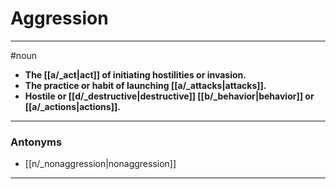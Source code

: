 # Aggression
---
#noun
- **The [[a/_act|act]] of initiating hostilities or invasion.**
- **The practice or habit of launching [[a/_attacks|attacks]].**
- **Hostile or [[d/_destructive|destructive]] [[b/_behavior|behavior]] or [[a/_actions|actions]].**
---
### Antonyms
- [[n/_nonaggression|nonaggression]]
---
